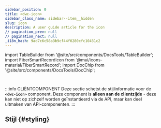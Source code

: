 ```yaml
---
sidebar_position: 0
title: <dwc-icon>
sidebar_class_name: sidebar--item__hidden
slug: icon
description: A user guide article for the icon
// pagination_prev: null
// pagination_next: null
_i18n_hash: 9ad7c6c58a3b9cf44f0280cfc10431c2
---
```

import TableBuilder from '@site/src/components/DocsTools/TableBuilder';
import FiberSmartRecordIcon from '@mui/icons-material/FiberSmartRecord';
import DocChip from '@site/src/components/DocsTools/DocChip';

<DocChip chip='shadow' />

<br />

:::info CLIËNTCOMPONENT
Deze sectie schetst de stijlinformatie voor de **`<dwc-icon>`** component. Deze component is **alleen aan de clientzijde** - deze kan niet op zichzelf worden geïnstantieerd via de API, maar kan deel uitmaken van API-componenten.
:::

## Stijl {#styling}

<TableBuilder name="dwc-icon" clientComponent />
